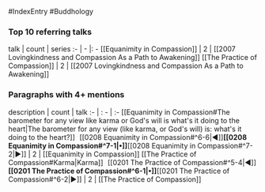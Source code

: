#IndexEntry #Buddhology

### Top 10 referring talks
talk | count | series
:- | - |: -
[[Equanimity in Compassion]] | 2 | [[2007 Lovingkindness and Compassion As a Path to Awakening]]
[[The Practice of Compassion]] | 2 | [[2007 Lovingkindness and Compassion As a Path to Awakening]]

### Paragraphs with 4+ mentions
description | count | talk
:- | : - | :-
[[Equanimity in Compassion#The barometer for any view like karma or God's will is what's it doing to the heart\|The barometer for any view (like karma, or God's will) is: what's it doing to the heart?]] &nbsp;&nbsp;[[0208 Equanimity in Compassion#^6-6\|◀]]**[[0208 Equanimity in Compassion#^7-1\|•]]**[[0208 Equanimity in Compassion#^7-2\|▶]] | 2 | [[Equanimity in Compassion]]
[[The Practice of Compassion#Karma\|Karma]] &nbsp;&nbsp;[[0201 The Practice of Compassion#^5-4\|◀]]**[[0201 The Practice of Compassion#^6-1\|•]]**[[0201 The Practice of Compassion#^6-2\|▶]] | 2 | [[The Practice of Compassion]]

